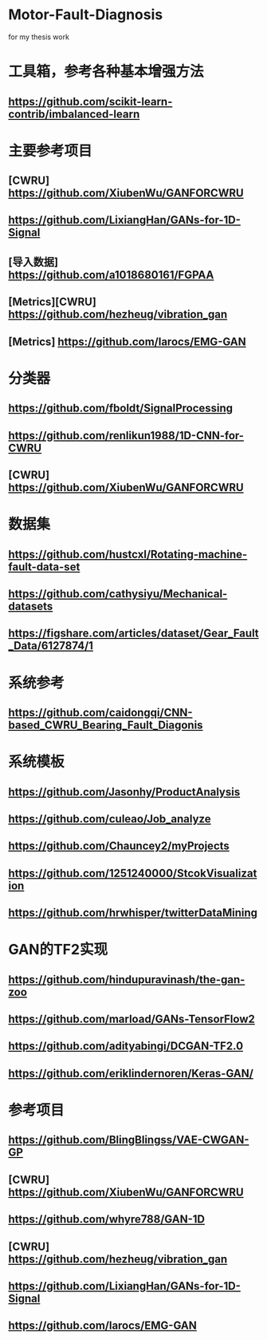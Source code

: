 # Motor-Fault-Diagnosis
for my thesis work
# 工具箱，参考各种基本增强方法
## https://github.com/scikit-learn-contrib/imbalanced-learn
# 主要参考项目
## [CWRU] https://github.com/XiubenWu/GANFORCWRU
## https://github.com/LixiangHan/GANs-for-1D-Signal
## [导入数据] https://github.com/a1018680161/FGPAA
## [Metrics][CWRU] https://github.com/hezheug/vibration_gan
## [Metrics] https://github.com/larocs/EMG-GAN
# 分类器
## https://github.com/fboldt/SignalProcessing
## https://github.com/renlikun1988/1D-CNN-for-CWRU
## [CWRU] https://github.com/XiubenWu/GANFORCWRU
# 数据集
## https://github.com/hustcxl/Rotating-machine-fault-data-set
## https://github.com/cathysiyu/Mechanical-datasets
## https://figshare.com/articles/dataset/Gear_Fault_Data/6127874/1
# 系统参考
## https://github.com/caidongqi/CNN-based_CWRU_Bearing_Fault_Diagonis
# 系统模板
## https://github.com/Jasonhy/ProductAnalysis
## https://github.com/culeao/Job_analyze
## https://github.com/Chauncey2/myProjects
## https://github.com/1251240000/StcokVisualization
## https://github.com/hrwhisper/twitterDataMining
# GAN的TF2实现
## https://github.com/hindupuravinash/the-gan-zoo
## https://github.com/marload/GANs-TensorFlow2
## https://github.com/adityabingi/DCGAN-TF2.0
## https://github.com/eriklindernoren/Keras-GAN/
# 参考项目
## https://github.com/BlingBlingss/VAE-CWGAN-GP
## [CWRU] https://github.com/XiubenWu/GANFORCWRU
## https://github.com/whyre788/GAN-1D 
## [CWRU] https://github.com/hezheug/vibration_gan
## https://github.com/LixiangHan/GANs-for-1D-Signal
## https://github.com/larocs/EMG-GAN

